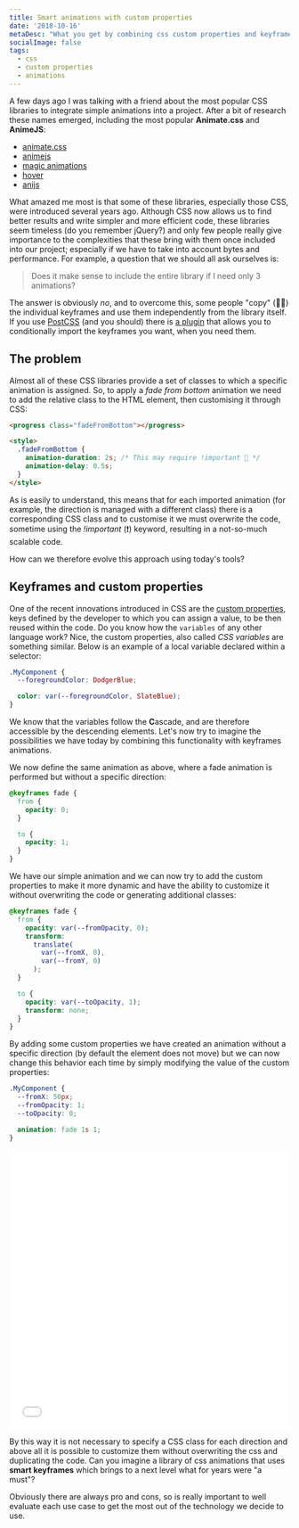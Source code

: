 ```yaml
---
title: Smart animations with custom properties
date: '2018-10-16'
metaDesc: "What you get by combining css custom properties and keyframes? Smart keyframes!"
socialImage: false
tags:
  - css
  - custom properties
  - animations
---
```


A few days ago I was talking with a friend about the most popular CSS libraries to integrate simple animations into a project. After a bit of research these names emerged, including the most popular **Animate.css** and **AnimeJS**:

- <a href="https://daneden.github.io/animate.css/" target="_blank" rel="noopener">animate.css</a>
- <a href="http://animejs.com/" target="_blank" rel="noopener">animejs</a>
- <a href="https://www.minimamente.com/example/magic_animations/" target="_blank" rel="noopener">magic animations</a>
- <a href="http://ianlunn.github.io/Hover/" target="_blank" rel="noopener">hover</a>
- <a href="http://anijs.github.io/" target="_blank" rel="noopener">anijs</a>

What amazed me most is that some of these libraries, especially those CSS, were introduced several years ago. Although CSS now allows us to find better results and write simpler and more efficient code, these libraries seem timeless (do you remember jQuery?) and only few people really give importance to the complexities that these bring with them once included into our project; especially if we have to take into account bytes and performance. For example, a question that we should all ask ourselves is:

> Does it make sense to include the entire library if I need only 3 animations?

The answer is obviously *no*, and to overcome this, some people "copy" (👮🏻) the individual keyframes and use them independently from the library itself. If you use <a href="https://postcss.org/" rel="noopener" target="_blank">PostCSS</a> (and you should) there is <a href="https://github.com/retyui/postcss-animations" rel="noopener" target="_blank">a plugin</a> that allows you to conditionally import the keyframes you want, when you need them.

## The problem

Almost all of these CSS libraries provide a set of classes to which a specific animation is assigned. So, to apply a *fade from bottom* animation we need to add the relative class to the HTML element, then customising it through CSS:

```html
<progress class="fadeFromBottom"></progress>

<style>
  .fadeFromBottom {
    animation-duration: 2s; /* This may require !important 👀 */
    animation-delay: 0.5s;
  }
</style>
```

As is easily to understand, this means that for each imported animation (for example, the direction is managed with a different class) there is a corresponding CSS class and to customise it we must overwrite the code, sometime using the *!important* (❗️) keyword, resulting in a not-so-much scalable code.


How can we therefore evolve this approach using today's tools?


## Keyframes and custom properties

One of the recent innovations introduced in CSS are the <a href="https://www.w3.org/TR/css-variables-1/" rel="noopener" target="_blank">custom properties</a>, keys defined by the developer to which you can assign a value, to be then reused within the code. Do you know how the `variables` of any other language work? Nice, the custom properties, also called *CSS variables* are something similar. Below is an example of a local variable declared within a selector:

```css
.MyComponent {
  --foregroundColor: DodgerBlue;

  color: var(--foregroundColor, SlateBlue);
}
```

We know that the variables follow the **C**ascade, and are therefore accessible by the descending elements. Let's now try to imagine the possibilities we have today by combining this functionality with keyframes animations.

We now define the same animation as above, where a fade animation is performed but without a specific direction:

```css
@keyframes fade {
  from {
    opacity: 0;
  }

  to {
    opacity: 1;
  }
}
```

We have our simple animation and we can now try to add the custom properties to make it more dynamic and have the ability to customize it without overwriting the code or generating additional classes:

```css
@keyframes fade {
  from {
    opacity: var(--fromOpacity, 0);
    transform:
      translate(
        var(--fromX, 0),
        var(--fromY, 0)
      );
  }

  to {
    opacity: var(--toOpacity, 1);
    transform: none;
  }
}
```

By adding some custom properties we have created an animation without a specific direction (by default the element does not move) but we can now change this behavior each time by simply modifying the value of the custom properties:

```css
.MyComponent {
  --fromX: 50px;
  --fromOpacity: 1;
  --toOpacity: 0;

  animation: fade 1s 1;
}
```

<iframe width="100%" height="500" src="//jsfiddle.net/equinusocio/5xk8o2qp/embedded/result,css/" allowfullscreen="allowfullscreen" allowpaymentrequest frameborder="0"></iframe>


By this way it is not necessary to specify a CSS class for each direction and above all it is possible to customize them without overwriting the css and duplicating the code. Can you imagine a library of css animations that uses **smart keyframes** which brings to a next level what for years were "a must"?

Obviously there are always pro and cons, so is really important to well evaluate each use case to get the most out of the technology we decide to use.
